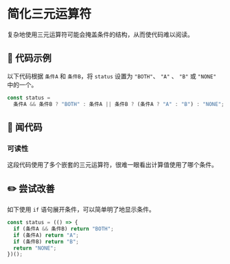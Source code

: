 # 简化三元运算符

<div style="margin-top: 16px">
<Badge type="info" text="可读性" />
</div>

复杂地使用三元运算符可能会掩盖条件的结构，从而使代码难以阅读。

## 📝 代码示例

以下代码根据 `条件A` 和 `条件B`，将 `status` 设置为 `"BOTH"`、 `"A"` 、 `"B"` 或 `"NONE"` 中的一个。

```typescript
const status =
  条件A && 条件B ? "BOTH" : 条件A || 条件B ? (条件A ? "A" : "B") : "NONE";
```

## 👃 闻代码

### 可读性

这段代码使用了多个嵌套的三元运算符，很难一眼看出计算值使用了哪个条件。

## ✏️ 尝试改善

如下使用 `if` 语句展开条件，可以简单明了地显示条件。

```typescript
const status = (() => {
  if (条件A && 条件B) return "BOTH";
  if (条件A) return "A";
  if (条件B) return "B";
  return "NONE";
})();
```
